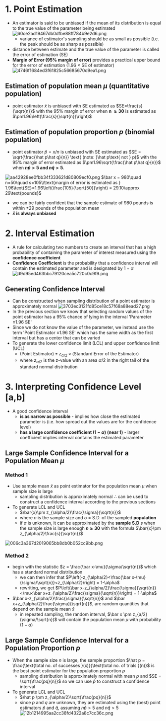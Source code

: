 # 1\. Point Estimation

- An estimator is said to be unbiased if the mean of its distribution is equal to the true value of the parameter being estimated
    ![60ce2ad19467db0dfbe88ff784b9e2d6.png](../../_resources/60ce2ad19467db0dfbe88ff784b9e2d6.png)
    - variance of estimator's sampling should be as small as possible (i.e. the peak should be as sharp as possible)
- distance between estimate and the true value of the parameter is called the error of estimation (SE)
- **Margin of Error (95% margin of error)** provides a practical upper bound for the error of estimation (1.96 $\times$ SE of estimator)
    ![4746f1684ed3f61825c56685670d9ea1.png](../../_resources/4746f1684ed3f61825c56685670d9ea1.png)

## Estimation of population mean $\mu$ (quantitative population)

- point estimator $\bar x$ is unbiased with SE estimated as $SE=\frac{s}{\sqrt{n}}$ with the 95% margin of error when **n $\geq 30$** is estimated as $\pm1.96\left(\frac{s}{\sqrt{n}}\right)$

## Estimation of population proportion $p$ (binomial population)

- point estimator $\hat p = x/n$ is unbiased with SE estimated as
    $SE = \sqrt{\frac{\hat p\hat q}{n}} \text{ (note: }\hat p\text{ not } p)$ with the 95% margin of error estimated as $\pm1.96\sqrt{\frac{\hat p\hat q}{n}}$ when **$n\hat p>5$ and $n\hat q > 5$**.

![aa42928ee0fbb34f333621d80809ecf0.png](../../_resources/aa42928ee0fbb34f333621d80809ecf0.png)
$\bar x = 980\quad n=50\quad s=105\\\text{margin of error is estimated as } 1.96\text{SE}=1.96\left(\frac{105}{\sqrt{50}}\right) = 29.10\approx 29\text{pounds}$

- we can be fairly confident that the sample estimate of 980 pounds is within $\pm29$ pounds of the population mean
- **$\bar x$ is always unbiased**

# 2\. Interval Estimation

- A rule for calculating two numbers to create an interval that has a high probability of containing the parameter of interest measured using the **confidence coefficient**
- **Confidence Coefficient** is the probability that a confidence interval will contain the estimated parameter and is designated by $1-\alpha$
    ![d9d95ed463bbc79120cea5c720c0c9f9.png](../../_resources/d9d95ed463bbc79120cea5c720c0c9f9.png)

## Generating Confidence Interval

- Can be constructed when sampling distribution of a point estimator is approximately normal
    ![3703ec3121fd85ce18c57f68a88ead27.png](../../_resources/3703ec3121fd85ce18c57f68a88ead27.png)
- In the previous section we know that selecting random values of the point estimator has a 95% chance of lying in the interval 'Parameter $\pm 1.96$ SE'
- Since we do not know the value of the parameter, we instead use the term 'Point Estimator $\pm 1.96$ SE' which has the same width as the first interval but has a center that can be varied
- To generate the lower confidence limit (LCL) and upper confidence limit (UCL)
    - $\text{(Point Estimator)}\pm z_{\alpha/2}\times\text{(Standard Error of the Estimator)}$
    - where $z_{\alpha/2}$ is the z-value with an area $\alpha/2$ in the right tail of the standard normal distribution

# 3\. Interpreting Confidence Level \[a,b\]

- A good confidence interval
    - **is as narrow as possible** \- implies how close the estimated parameter is (i.e. how spread out the values are for the confidence level)
    - **has a large confidence coefficient ($1-\alpha$) (near 1)** \- larger coefficient implies interval contains the estimated parameter

## Large Sample Confidence Interval for a Population Mean $\mu$

### Method 1

- Use sample mean $\bar{x}$ as point estimator for the population mean $\mu$ when sample size is large
    - sampling distribution is approximately normal $\therefore$ can be used to construct a confidence interval according to the previous sections
- To generate LCL and UCL
    - $\bar{x}\pm z_{\alpha/2}\frac{\sigma}{\sqrt{n}}$
    - where $n$ is the sample size and $\sigma$ = S.D. of the sampled **population**
    - if $\sigma$ is unknown, it can be approximated by the **sample S.D** $s$ when the sample size is large enough **$n \geq 30$** with the formula $\bar{x}\pm z_{\alpha/2}\frac{s}{\sqrt{n}}$

![006c3a367d2019065bb8db0b052cc9bb.png](../../_resources/006c3a367d2019065bb8db0b052cc9bb.png)

### Method 2

- begin with the statistic $z = \frac{\bar x-\mu}{\sigma/\sqrt{n}}$ which has a standard normal distribution
    - we can then infer that $P\left(-z_{\alpha/2}<\frac{\bar x-\mu}{\sigma/\sqrt{n}}<z_{\alpha/2}\right) = 1-\alpha$
    - rewriting, we get $P\left(\bar x-z_{\alpha/2}\frac{\sigma}{\sqrt{n}}<\mu<\bar x+z_{\alpha/2}\frac{\sigma}{\sqrt{n}}\right) = 1-\alpha$
- $\bar x-z_{\alpha/2}\frac{\sigma}{\sqrt{n}}$ and $\bar x+z_{\alpha/2}\frac{\sigma}{\sqrt{n}}$, are random quantities that depend on the sample mean $\bar x$
    - in repeated sampling, the random interval, $\bar x \pm z_{a/2}(\sigma/\sqrt{n})$ will contain the population mean $\mu$ with probability $(1-\alpha)$

## Large Sample Confidence Interval for a Population Proportion $p$

- When the sample size $n$ is large, the sample proportion $\hat p = \frac{\text{total no. of successes }(x)}{\text{total no. of trials }(n)}$ is the best point estimator for the population proportion $p$
    - sampling distribution is approximately normal with mean $p$ and $SE = \sqrt{\frac{pq}{n}}$ so we can use $\hat p$ to construct a confidence interval
- To generate LCL and UCL
    - $\hat p \pm z_{\alpha/2}\sqrt{\frac{pq}{n}}$
    - since $p$ and $q$ are unknown, they are estimated using the (best) point estimators $\hat p$ and $\hat q$, assuming $n\hat p > 5$ and $n\hat q>5$
        ![12b1214995aa2cc38fd4322a8c7cc36c.png](../../_resources/12b1214995aa2cc38fd4322a8c7cc36c.png)